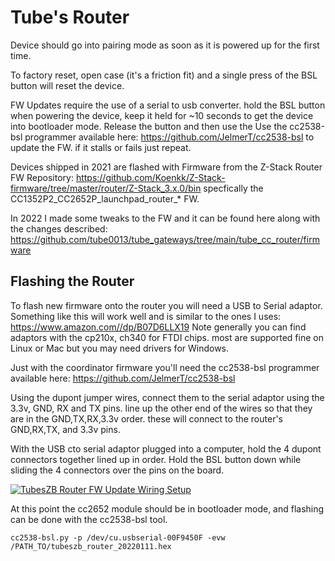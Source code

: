 # Tube's Router

Device should go into pairing mode as soon as it is powered up for the first time.

To factory reset, open case (it's a friction fit) and a single press of the BSL button will reset the device.

FW Updates require the use of a serial to usb converter.
hold the BSL button when powering the device, keep it held for ~10 seconds to get the device into bootloader mode. Release the button and then use the Use the cc2538-bsl programmer available here: https://github.com/JelmerT/cc2538-bsl to update the FW. if it stalls or fails just repeat.

Devices shipped in 2021 are flashed with Firmware from the Z-Stack Router FW Repository: https://github.com/Koenkk/Z-Stack-firmware/tree/master/router/Z-Stack_3.x.0/bin  specfically the CC1352P2_CC2652P_launchpad_router_* FW.

In 2022 I made some tweaks to the FW and it can be found here along with the changes described: https://github.com/tube0013/tube_gateways/tree/main/tube_cc_router/firmware

## Flashing the Router

To flash new firmware onto the router you will need a USB to Serial adaptor. Something like this will work well and is similar to the ones I uses: https://www.amazon.com//dp/B07D6LLX19 Note generally you can find adaptors with the cp210x, ch340 for FTDI chips. most are supported fine on Linux or Mac but you may need drivers for Windows.

Just with the coordinator firmware you'll need the cc2538-bsl programmer available here: https://github.com/JelmerT/cc2538-bsl

Using the dupont jumper wires, connect them to the serial adaptor using the 3.3v, GND, RX and TX pins. line up the other end of the wires so that they are in the GND,TX,RX,3.3v order. these will connect to the router's GND,RX,TX, and 3.3v pins.

With the USB cto serial adaptor plugged into a computer, hold the 4 dupont connectors together lined up in order. Hold the BSL button down while sliding the 4 connectors over the pins on the board.


[![TubesZB Router FW Update Wiring Setup](https://github.com/tube0013/tube_gateways/raw/main/images/youtube--OCORSnwCDtw-c05b58ac6eb4c4700831b2b3070cd403.jpeg)](https://youtu.be/OCORSnwCDtw "TubesZB Router FW Update Wiring Setup")


At this point the cc2652 module should be in bootloader mode, and flashing can be done with the cc2538-bsl tool.

```cc2538-bsl.py -p /dev/cu.usbserial-00F9450F -evw /PATH_TO/tubeszb_router_20220111.hex```